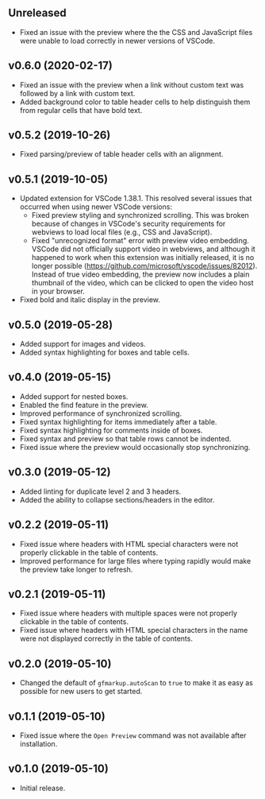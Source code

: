 ## Unreleased

* Fixed an issue with the preview where the the CSS and JavaScript files were
  unable to load correctly in newer versions of VSCode.

## v0.6.0 (2020-02-17)

* Fixed an issue with the preview when a link without custom text was followed
  by a link with custom text.
* Added background color to table header cells to help distinguish them from
  regular cells that have bold text.

## v0.5.2 (2019-10-26)

* Fixed parsing/preview of table header cells with an alignment.

## v0.5.1 (2019-10-05)

* Updated extension for VSCode 1.38.1. This resolved several issues
  that occurred when using newer VSCode versions:
  * Fixed preview styling and synchronized scrolling. This was broken because
    of changes in VSCode's security requirements for webviews to load local
    files (e.g., CSS and JavaScript).
  * Fixed "unrecognized format" error with preview video embedding. VSCode did
    not officially support video in webviews, and although it happened to work
    when this extension was initially released, it is no longer possible
    (https://github.com/microsoft/vscode/issues/82012).
    Instead of true video embedding, the preview now includes a plain thumbnail
    of the video, which can be clicked to open the video host in your browser.
* Fixed bold and italic display in the preview.

## v0.5.0 (2019-05-28)

* Added support for images and videos.
* Added syntax highlighting for boxes and table cells.

## v0.4.0 (2019-05-15)

* Added support for nested boxes.
* Enabled the find feature in the preview.
* Improved performance of synchronized scrolling.
* Fixed syntax highlighting for items immediately after a table.
* Fixed syntax highlighting for comments inside of boxes.
* Fixed syntax and preview so that table rows cannot be indented.
* Fixed issue where the preview would occasionally stop synchronizing.

## v0.3.0 (2019-05-12)

* Added linting for duplicate level 2 and 3 headers.
* Added the ability to collapse sections/headers in the editor.

## v0.2.2 (2019-05-11)

* Fixed issue where headers with HTML special characters were not properly
  clickable in the table of contents.
* Improved performance for large files where typing rapidly would make the
  preview take longer to refresh.

## v0.2.1 (2019-05-11)

* Fixed issue where headers with multiple spaces were not properly clickable
  in the table of contents.
* Fixed issue where headers with HTML special characters in the name were not
  displayed correctly in the table of contents.

## v0.2.0 (2019-05-10)

* Changed the default of `gfmarkup.autoScan` to `true` to make it as easy as
  possible for new users to get started.

## v0.1.1 (2019-05-10)

* Fixed issue where the `Open Preview` command was not available after
  installation.

## v0.1.0 (2019-05-10)

* Initial release.
